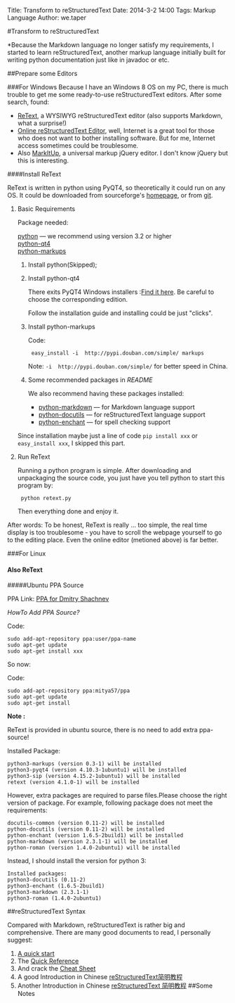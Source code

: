 Title: Transform to reStructuredText
Date: 2014-3-2 14:00
Tags: Markup Language
Author: we.taper

#Transform to reStructuredText

*Because the Markdown language no longer satisfy my requirements, I started to learn reStructuredText,
another markup language initially built for writing python documentation just like in javadoc or etc.

##Prepare some Editors

###For Windows
Because I have an Windows 8 OS on my PC, there is much trouble to get me some ready-to-use reStructuredText
editors. After some search, found:

+ [ReText](http://sourceforge.net/p/retext/home/ReText/), a WYSIWYG reStructuredText editor (also supports
  Markdown, what a surprise!)
+ [Online reStructuredText Editor](http://rst.ninjs.org/), well, Internet is a great tool for those who
  does not want to bother installing software. But for me, Internet access sometimes could be troublesome.
+ Also [MarkItUp](http://markitup.jaysalvat.com/home/), a universal markup jQuery editor. I don't know 
  jQuery but this is interesting.
  
####Install ReText

ReText is written in python using PyQT4, so theoretically it could run on any OS. It could be downloaded
from sourceforge's [homepage](http://sourceforge.net/p/retext/home/ReText/), or from [git](http://sourceforge.net/p/retext/git/).

1. Basic Requirements

	Package needed:
	
	[python](http://python.org/) — we recommend using version 3.2 or higher  
	[python-qt4](http://www.riverbankcomputing.co.uk/software/pyqt/intro)  
	[python-markups](http://pypi.python.org/pypi/Markups)  
	
	1. Install python(Skipped);
	2. Install python-qt4
	
		There exits PyQT4 Windows installers :[Find it here](http://www.riverbankcomputing.co.uk/software/pyqt/download). Be careful to choose the corresponding edition.
		
		Follow the installation guide and installing could be just "clicks".
		
	3. Install python-markups
	
		Code:
		
			easy_install -i  http://pypi.douban.com/simple/ markups
		
		Note: `-i  http://pypi.douban.com/simple/` for better speed in China.
		
	4. Some recommended packages in *README*
	
		We also recommend having these packages installed:

		* [python-markdown](http://packages.python.org/Markdown/) — for Markdown
		  language support
		* [python-docutils](http://docutils.sourceforge.net/) — for reStructuredText
		  language support
		* [python-enchant](http://pypi.python.org/pypi/pyenchant) — for spell checking
		  support
		  
	Since installation maybe just a line of code `pip install xxx` or `easy_install xxx`, I skipped this part.
	
2. Run ReText

	Running a python program is simple. After downloading and unpackaging the source code, you just have you tell python to start this program by:
	
		python retext.py
	
	Then everything done and enjoy it.
	
After words: To be honest, ReText is really ... too simple, the real time display is too troublesome - you have to scroll the webpage yourself to go to the editing place. Even the online editor (metioned above) is far better.

###For Linux

#### Also ReText

#####Ubuntu PPA Source

PPA Link: [PPA for Dmitry Shachnev](https://launchpad.net/~mitya57/+archive/ppa)

*HowTo Add PPA Source?*

Code:

	sudo add-apt-repository ppa:user/ppa-name  
	sudo apt-get update  
	sudo apt-get install xxx  
	

So now:

Code:

	sudo add-apt-repository ppa:mitya57/ppa  
	sudo apt-get update  
	sudo apt-get install 

**Note :**

ReText is provided in ubuntu source, there is no need to add extra ppa-source!

Installed Package:

	python3-markups (version 0.3-1) will be installed  
	python3-pyqt4 (version 4.10.3-1ubuntu1) will be installed  
	python3-sip (version 4.15.2-1ubuntu1) will be installed  
	retext (version 4.1.0-1) will be installed

However, extra packages are required to parse files.Please choose the right version of package. For example, following package does not meet the requirements:

	docutils-common (version 0.11-2) will be installed  
	python-docutils (version 0.11-2) will be installed  
	python-enchant (version 1.6.5-2build1) will be installed  
	python-markdown (version 2.3.1-1) will be installed  
	python-roman (version 1.4.0-2ubuntu1) will be installed  

Instead, I should install the version for python 3:

	Installed packages:  
	python3-docutils (0.11-2)  
	python3-enchant (1.6.5-2build1)  
	python3-markdown (2.3.1-1)   
	python3-roman (1.4.0-2ubuntu1)


	
##reStructuredText Syntax

Compared with Markdown, reStructuredText is rather big and comprehensive. There are many good documents to read, I personally suggest:

1. [A quick start](http://docutils.sourceforge.net/docs/user/rst/quickstart.html)
2. The [Quick Reference](http://docutils.sourceforge.net/docs/user/rst/quickref.html)
3. And crack the [Cheat Sheet](http://docutils.sourceforge.net/docs/user/rst/cheatsheet.txt)
4. A good Introduction in Chinese [reStructuredText简明教程](http://jwch.sdut.edu.cn/book/rst.html)
5. Another Introduction in Chinese [reStructuredText 简明教程](http://gsnippet.googlecode.com/svn/blog/html/reStructuredTEXT.html)
##Some Notes